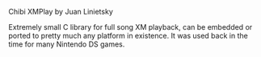 Chibi XMPlay by Juan Linietsky

Extremely small C library for full song XM playback, can be embedded or ported
to pretty much any platform in existence. It was used back in the time for
many Nintendo DS games.

